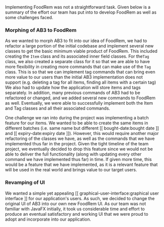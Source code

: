 <!-- markdownlint-disable-file first-line-h1 -->
Implementing FoodRem was not a straightforward task. Given below is a summary of the effort our team has put into to develop FoodRem as well as some challenges faced.

### Morphing of AB3 to FoodRem

As we wanted to morph AB3 to fit into our idea of FoodRem, we had to refactor a large portion of the initial codebase and implement several new classes to get the basic minimum viable product of FoodRem. This included creating the `Item` class and its associated inner field classes. For the`Tag` class, we also created a separate class for it so that we are able to have more flexibility in creating more commands that can make use of the `Tag` class. This is so that we can implement tag commands that can bring even more value to our users than the initial AB3 implementation does not support (e.g. deleting a tag for all items, finding all items with a certain tag) We also had to update how the application will store items and tags separately. In addition, many previous commands of AB3 had to be refactored or changed, and we added several new commands to FoodRem as well. Eventually, we were able to successfully  implement both the Item and Tag classes and all their associated commands.

One challenge we ran into during the project was implementing a batch feature for our items. We wanted to be able to create the same items in different batches (i.e. same name but different [[ bought-date:bought date ]] and [[ expiry-date:expiry date ]]). However, this would require another major refactoring of the classes we have, as well as the commands that we have implemented thus far in the project. Given the tight timeline of the team project, we eventually decided to drop this feature since we would not be able to deliver the full functionality (along with updating every other command we have implemented thus far) in time. If given more time, this would be a feature that we have implemented, as it is a relevant feature that will be used in the real world and brings value to our target users.

### Revamping of UI

We wanted a simple yet appealing [[ graphical-user-interface:graphical user interface ]] for our application's users. As such, we decided to change the original UI of AB3 into our own new FoodRem UI. As our team was not familiar with JavaFX initially, it took us considerable time and effort to produce an eventual satisfactory and working UI that we were proud to adopt and incorporate into our application. 
